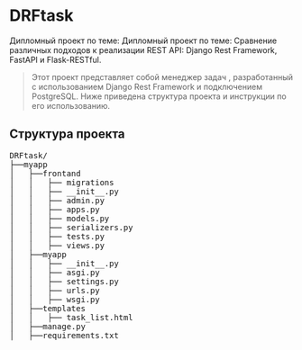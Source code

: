 # DRFtask
Дипломный проект по теме: Дипломный проект по теме: Сравнение различных подходов к реализации REST API: Django Rest Framework, FastAPI и Flask-RESTful.

>Этот проект представляет собой менеджер задач , разработанный с использованием Django Rest Framework и подключением PostgreSQL. Ниже приведена структура проекта и инструкции по его использованию.

## Структура проекта
<pre>
DRFtask/
├──myapp
│   ├──frontand
│   │   ├── migrations
│   │   ├── __init__.py
│   │   ├── admin.py
│   │   ├── apps.py
│   │   ├── models.py
│   │   ├── serializers.py
│   │   ├── tests.py
│   │   ├── views.py
│   ├──myapp
│   │   ├── __init__.py
│   │   ├── asgi.py
│   │   ├── settings.py
│   │   ├── urls.py
│   │   ├── wsgi.py
│   ├──templates
│   │   ├── task_list.html
│   ├──manage.py
│   ├──requirements.txt
